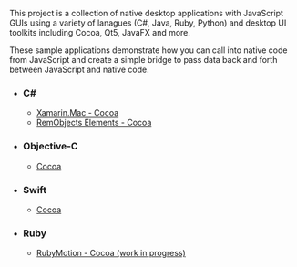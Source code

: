 <p>This project is a collection of native desktop applications with JavaScript GUIs using a variety of lanagues (C#, Java, Ruby, Python) and desktop UI toolkits including Cocoa, Qt5, JavaFX and more.</p><p>These sample applications demonstrate how you can call into native code from JavaScript and create a simple bridge to pass data back and forth between JavaScript and native code.</p>
<ul class="language list">
    <li>
        <h3>C#</h3>
        <ul class="example list">
            <li><a href="https://github.com/rawberg/desktop-javascript/tree/master/Xamarin-Mac">Xamarin.Mac - Cocoa</a></li>
            <li><a href="https://github.com/rawberg/desktop-javascript/tree/master/RemObjects-C%23">RemObjects Elements - Cocoa</a></li>
        </ul>
    </li>
    <li>
        <h3>Objective-C</h3>
        <ul class="example list">
            <li><a href="https://github.com/rawberg/desktop-javascript/tree/master/Objective-C">Cocoa</a></li>
        </ul>
    </li>
    <li>
        <h3>Swift</h3>
        <ul class="example list">
            <li><a href="https://github.com/rawberg/desktop-javascript/tree/master/Swift/SwiftDesktop">Cocoa</a></li>
        </ul>
    </li>
    <li>
        <h3>Ruby</h3>
        <ul class="example list">
            <li><a href="https://github.com/rawberg/desktop-javascript/tree/master/RubyMotion">RubyMotion - Cocoa (work in progress)</a></li>
        </ul>
    </li>
</ul>
